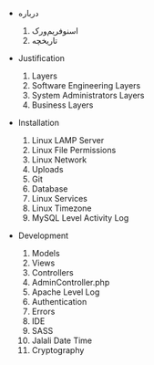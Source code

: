 [//]: # (use dash and space for directory -> -)
[//]: # (use four spaces and a number following by a dot for file ->     1.)


- درباره
    1. اسنو‌فریم‌ورک
    1. تاریخچه

- Justification
    1. Layers
    1. Software Engineering Layers
    1. System Administrators Layers
    1. Business Layers

- Installation
    1. Linux LAMP Server
    1. Linux File Permissions
    1. Linux Network
    1. Uploads
    1. Git
    1. Database
    1. Linux Services
    1. Linux Timezone
    1. MySQL Level Activity Log

- Development
    1. Models
    1. Views
    1. Controllers
    1. AdminController.php
    1. Apache Level Log
    1. Authentication
    1. Errors
    1. IDE
    1. SASS
    1. Jalali Date Time
    1. Cryptography
